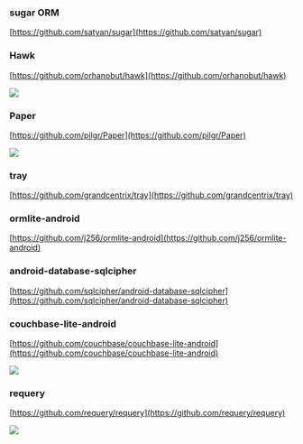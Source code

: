 
### sugar ORM  ###

[https://github.com/satyan/sugar](https://github.com/satyan/sugar)


### Hawk ###

[https://github.com/orhanobut/hawk](https://github.com/orhanobut/hawk)

![](https://github.com/orhanobut/hawk/raw/master/images/hawk-logo.png)


### Paper ###

[https://github.com/pilgr/Paper](https://github.com/pilgr/Paper)

![](https://github.com/pilgr/Paper/raw/master/paper_icon.png)

### tray ###

[https://github.com/grandcentrix/tray](https://github.com/grandcentrix/tray)


### ormlite-android ###

[https://github.com/j256/ormlite-android](https://github.com/j256/ormlite-android)

### android-database-sqlcipher ###


[https://github.com/sqlcipher/android-database-sqlcipher](https://github.com/sqlcipher/android-database-sqlcipher)


### couchbase-lite-android ###


[https://github.com/couchbase/couchbase-lite-android](https://github.com/couchbase/couchbase-lite-android)

![](https://camo.githubusercontent.com/c1aa705fde3eb12245c06730d850c23e5a84ad8d/687474703a2f2f746c657964656e2d6d6973632e73332e616d617a6f6e6177732e636f6d2f636f756368626173652d6c6974652f636f756368626173652d6c6974652d6172636869746563747572652e706e67)

### requery  ###

[https://github.com/requery/requery](https://github.com/requery/requery)

![](https://camo.githubusercontent.com/60ab8d0777f2543cc33f0a6fe18b50a1d0d4916c/687474703a2f2f726571756572792e6769746875622e696f2f6c6f676f2e706e67)


